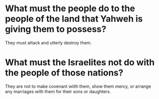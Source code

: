 # What must the people do to the people of the land that Yahweh is giving them to possess?

They must attack and utterly destroy them.

# What must the Israelites not do with the people of those nations?

They are not to make covenant wiith them, show them mercy, or arrange any marriages with them for their sons or daughters.
